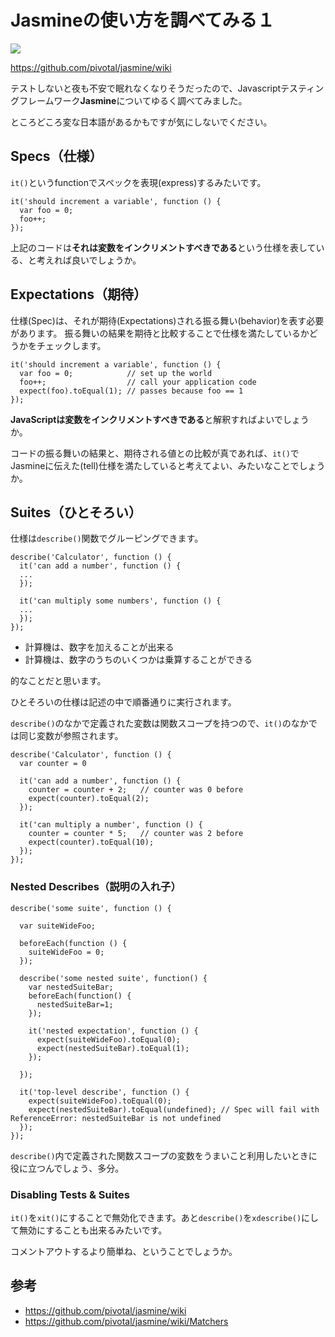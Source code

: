 # Jasmineの使い方を調べてみる１

![](http://evernote.tk84.net/shard/s8/res/41627863-d876-43da-b809-efdddffe3132/Home%20%C2%B7%20pivotal_jasmine%20Wiki%20%C2%B7%20GitHub.jpg)

<https://github.com/pivotal/jasmine/wiki>

テストしないと夜も不安で眠れなくなりそうだったので、Javascriptテスティングフレームワーク**Jasmine**についてゆるく調べてみました。

ところどころ変な日本語があるかもですが気にしないでください。

## Specs（仕様）

`it()`というfunctionでスペックを表現(express)するみたいです。

    it('should increment a variable', function () {
      var foo = 0;
      foo++;
    });

上記のコードは**それは変数をインクリメントすべきである**という仕様を表している、と考えれば良いでしょうか。

## Expectations（期待）

仕様(Spec)は、それが期待(Expectations)される振る舞い(behavior)を表す必要があります。
振る舞いの結果を期待と比較することで仕様を満たしているかどうかをチェックします。

    it('should increment a variable', function () {
      var foo = 0;            // set up the world
      foo++;                  // call your application code
      expect(foo).toEqual(1); // passes because foo == 1
    });

**JavaScriptは変数をインクリメントすべきである**と解釈すればよいでしょうか。

コードの振る舞いの結果と、期待される値との比較が真であれば、`it()`でJasmineに伝えた(tell)仕様を満たしていると考えてよい、みたいなことでしょうか。

## Suites（ひとそろい）

仕様は`describe()`関数でグルーピングできます。

    describe('Calculator', function () {
      it('can add a number', function () {
      ...
      });

      it('can multiply some numbers', function () {
      ...
      });
    });


- 計算機は、数字を加えることが出来る
- 計算機は、数字のうちのいくつかは乗算することができる

的なことだと思います。

ひとそろいの仕様は記述の中で順番通りに実行されます。

`describe()`のなかで定義された変数は関数スコープを持つので、`it()`のなかでは同じ変数が参照されます。

    describe('Calculator', function () {
      var counter = 0

      it('can add a number', function () {
        counter = counter + 2;   // counter was 0 before
        expect(counter).toEqual(2);
      });

      it('can multiply a number', function () {
        counter = counter * 5;   // counter was 2 before
        expect(counter).toEqual(10);
      });
    });


### Nested Describes（説明の入れ子）

    describe('some suite', function () {

      var suiteWideFoo;

      beforeEach(function () {
        suiteWideFoo = 0;
      });

      describe('some nested suite', function() {
        var nestedSuiteBar;
        beforeEach(function() {
          nestedSuiteBar=1;
        });

        it('nested expectation', function () {
          expect(suiteWideFoo).toEqual(0);
          expect(nestedSuiteBar).toEqual(1);
        });

      });

      it('top-level describe', function () {
        expect(suiteWideFoo).toEqual(0);
        expect(nestedSuiteBar).toEqual(undefined); // Spec will fail with ReferenceError: nestedSuiteBar is not undefined
      });
    });


`describe()`内で定義された関数スコープの変数をうまいこと利用したいときに役に立つんでしょう、多分。

### Disabling Tests & Suites

`it()`を`xit()`にすることで無効化できます。あと`describe()`を`xdescribe()`にして無効にすることも出来るみたいです。

コメントアウトするより簡単ね、ということでしょうか。

## 参考
- <https://github.com/pivotal/jasmine/wiki>
- <https://github.com/pivotal/jasmine/wiki/Matchers>
